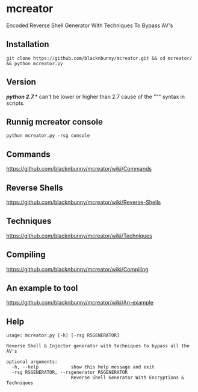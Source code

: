 # mcreator
Encoded Reverse Shell Generator With Techniques To Bypass AV's

## Installation
```
git clone https://github.com/blacknbunny/mcreator.git && cd mcreator/ && python mcreator.py
```

## Version
***python 2.7.**** can't be lower or higher than 2.7 cause of the """ syntax in scripts.

## Runnig mcreator console
```
python mcreator.py -rsg console
```

## Commands
https://github.com/blacknbunny/mcreator/wiki/Commands

## Reverse Shells
https://github.com/blacknbunny/mcreator/wiki/Reverse-Shells

## Techniques
https://github.com/blacknbunny/mcreator/wiki/Techniques

## Compiling
https://github.com/blacknbunny/mcreator/wiki/Compiling

## An example to tool
https://github.com/blacknbunny/mcreator/wiki/An-example

## Help
```
usage: mcreator.py [-h] [-rsg RSGENERATOR]

Reverse Shell & Injector generator with techniques to bypass all the AV's

optional arguments:
  -h, --help            show this help message and exit
  -rsg RSGENERATOR, --rsgenerator RSGENERATOR
                        Reverse Shell Generator With Encryptions & Techniques
```
